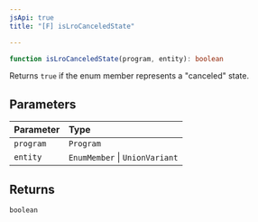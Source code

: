 ```yaml
---
jsApi: true
title: "[F] isLroCanceledState"

---
```

```ts
function isLroCanceledState(program, entity): boolean
```

Returns `true` if the enum member represents a "canceled" state.

## Parameters

| Parameter | Type |
| :------ | :------ |
| `program` | `Program` |
| `entity` | `EnumMember` \| `UnionVariant` |

## Returns

`boolean`
